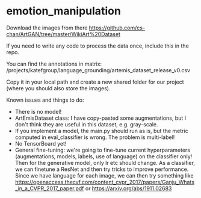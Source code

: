 # emotion_manipulation

Download the images from there https://github.com/cs-chan/ArtGAN/tree/master/WikiArt%20Dataset

If you need to write any code to process the data once, include this in the repo.

You can find the annotations in matrix: /projects/katefgroup/language_grounding/artemis_dataset_release_v0.csv

Copy it in your local path and create a new shared folder for our project (where you should also store the images).

Known issues and things to do:
* There is no model!
* ArtEmisDataset class: I have copy-pasted some augmentations, but I don't think they are useful in this dataset, e.g. gray-scale.
* If you implement a model, the main.py should run as is, but the metric computed in eval_classifier is wrong. The problem is multi-label!
* No TensorBoard yet!
* General fine-tuning: we're going to fine-tune current hyperparameters (augmentations, models, labels, use of language) on the classifier only! Then for the generative model, only lr etc should change. As a classifier, we can finetune a ResNet and then try tricks to improve performance. Since we have language for each image, we can then try something like https://openaccess.thecvf.com/content_cvpr_2017/papers/Ganju_Whats_in_a_CVPR_2017_paper.pdf or https://arxiv.org/abs/1911.02683
